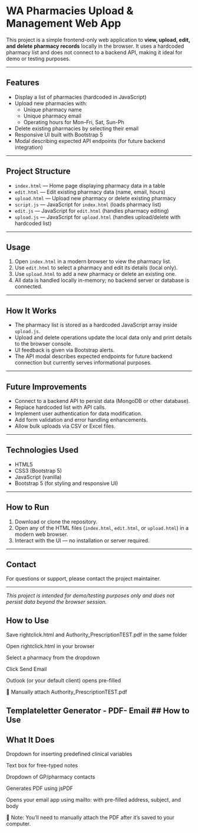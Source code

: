 # WA Pharmacies Upload & Management Web App

This project is a simple frontend-only web application to **view, upload, edit, and delete pharmacy records** locally in the browser. It uses a hardcoded pharmacy list and does not connect to a backend API, making it ideal for demo or testing purposes.

---

## Features

- Display a list of pharmacies (hardcoded in JavaScript)
- Upload new pharmacies with:
  - Unique pharmacy name
  - Unique pharmacy email
  - Operating hours for Mon–Fri, Sat, Sun-Ph
- Delete existing pharmacies by selecting their email
- Responsive UI built with Bootstrap 5
- Modal describing expected API endpoints (for future backend integration)

---

## Project Structure

- `index.html` — Home page displaying pharmacy data in a table
- `edit.html` — Edit existing pharmacy data (name, email, hours)
- `upload.html` — Upload new pharmacy or delete existing pharmacy
- `script.js` — JavaScript for `index.html` (loads pharmacy list)
- `edit.js` — JavaScript for `edit.html` (handles pharmacy editing)
- `upload.js` — JavaScript for `upload.html` (handles upload/delete with hardcoded list)

---

## Usage

1. Open `index.html` in a modern browser to view the pharmacy list.
2. Use `edit.html` to select a pharmacy and edit its details (local only).
3. Use `upload.html` to add a new pharmacy or delete an existing one.
4. All data is handled locally in-memory; no backend server or database is connected.

---

## How It Works

- The pharmacy list is stored as a hardcoded JavaScript array inside `upload.js`.
- Upload and delete operations update the local data only and print details to the browser console.
- UI feedback is given via Bootstrap alerts.
- The API modal describes expected endpoints for future backend connection but currently serves informational purposes.

---

## Future Improvements

- Connect to a backend API to persist data (MongoDB or other database).
- Replace hardcoded list with API calls.
- Implement user authentication for data modification.
- Add form validation and error handling enhancements.
- Allow bulk uploads via CSV or Excel files.

---

## Technologies Used

- HTML5
- CSS3 (Bootstrap 5)
- JavaScript (vanilla)
- Bootstrap 5 (for styling and responsive UI)

---

## How to Run

1. Download or clone the repository.
2. Open any of the HTML files (`index.html`, `edit.html`, or `upload.html`) in a modern web browser.
3. Interact with the UI — no installation or server required.

---

## Contact

For questions or support, please contact the project maintainer.

---

_This project is intended for demo/testing purposes only and does not persist data beyond the browser session._

## How to Use

Save rightclick.html and Authority_PrescriptionTEST.pdf in the same folder

Open rightclick.html in your browser

Select a pharmacy from the dropdown

Click Send Email

Outlook (or your default client) opens pre-filled

📎 Manually attach Authority_PrescriptionTEST.pdf

## Templateletter Generator - PDF- Email ## How to Use

## What It Does

Dropdown for inserting predefined clinical variables

Text box for free-typed notes

Dropdown of GP/pharmacy contacts

Generates PDF using jsPDF

Opens your email app using mailto: with pre-filled address, subject, and body

📎 Note: You’ll need to manually attach the PDF after it’s saved to your computer.
